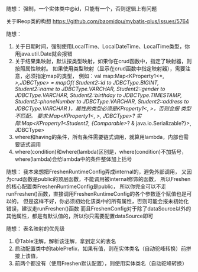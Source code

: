
随想：
强制，一个实体类中@id，只能有一个，否则逻辑上有问题

关于IReop类的构想
https://github.com/baomidou/mybatis-plus/issues/5764

随想：
1. 关于日期时间，强制使用LocalTime、LocalDateTime、LocalTime类型，你用java.util.Date就会报错
2. 关于结果集映射，默认按类型映射，如果你在crud函数中，指定了映射器，则按照属性映射。
   如果使用类型映射（显示在crud函数中指定映射器），需要注意，必须指定map的类型，
   例如：val map:Map<KProperty1<*, *>,JDBCType> = mapOf(
   Student2::id to JDBCType.BIGINT,
   Student2::name to JDBCType.VARCHAR,
   Student2::gender to JDBCType.VARCHAR,
   Student2::birthday to JDBCType.TIMESTAMP,
   Student2::phoneNumber to JDBCType.VARCHAR,
   Student2::address to JDBCType.VARCHAR
   )，属性的类型必须是KProperty1<*, *>，否则会报
   类型不匹配。
   要求:Map<KProperty1<*, *>, JDBCType>?
   实际:Map<KProperty1<Student2, {Comparable*>? & java.io.Serializable?}>, JDBCType>
3. where和having的条件，所有条件需要链式调用，就算用lambda，内部也需要链式调用
9. where(condition)和where(lambda)区别是，where(condition)不加括号，where(lambda)会给lambda中的条件整体加上括号

随想：
我本来想把FreshenRuntimeConfig弄成internal的，避免外部调用，
又因为crud函数是public的顶层函数，不能调用被internal修饰的函数，
所以Freshen的核心配置类FreshenRuntimeConfig是public，
所以你完全可以不走runFreshen()函数，直接调用FreshenRuntimeConfig的各个参数逐个赋值也是可以的，
但是这样不好，你必须初始化该类中的所有属性，否则可能会报未初始化错误，建议走runFreshen()函数
而且FreshenConfig对于除了dataSource以外的其他属性，都是有默认值的，所以你只需要配置dataSource即可

随想：
表名映射的优先级
1. @Table注解，解析该注解，拿到定义的表名
2. 启动配置类中的tablePrefix，如果有值，则在实体类名（自动驼峰转换）前拼接上该值，
3. 前两个都没有（使用Freshen默认配置），则使用实体类名（自动驼峰转换）